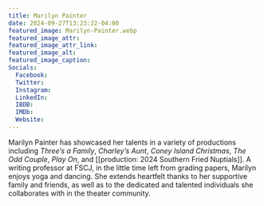 ```yaml
---
title: Marilyn Painter
date: 2024-09-27T13:23:22-04:00
featured_image: Marilyn-Painter.webp
featured_image_attr: 
featured_image_attr_link: 
featured_image_alt: 
featured_image_caption: 
Socials:
  Facebook: 
  Twitter: 
  Instagram: 
  LinkedIn: 
  IBDB: 
  IMDb:
  Website: 
---
```

Marilyn Painter has showcased her talents in a variety of productions including *Three’s a Family*, *Charley’s Aunt*, *Coney Island Christmas*, *The Odd Couple*, *Play On*, and [[production: 2024 Southern Fried Nuptials]]. A writing professor at FSCJ, in the little time left from grading papers, Marilyn enjoys yoga and dancing. She extends heartfelt thanks to her supportive family and friends, as well as to the dedicated and talented individuals she collaborates with in the theater community.
